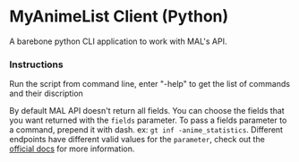 # MyAnimeList Client (Python)
A barebone python CLI application to work with MAL's API.

### Instructions
Run the script from command line, enter "-help" to get the list of 
commands and their discription

By default MAL API doesn't return all fields. You can choose the fields that you 
want returned with the `fields` parameter. To pass a fields parameter 
to a command, prepend it with dash. ex: `gt inf -anime_statistics`.
Different endpoints have different valid values for the `parameter`, check out
the [official docs](https://myanimelist.net/apiconfig/references/api/v2) for more information.


